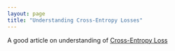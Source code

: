 ```yaml
---
layout: page
title: "Understanding Cross-Entropy Losses"
---
```


A good article on understanding of [Cross-Entropy Loss](https://blog.csdn.net/red_stone1/article/details/80735068)
